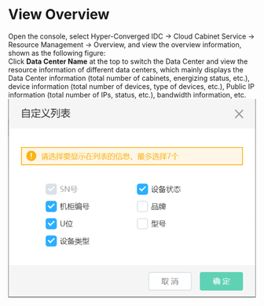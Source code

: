 # View Overview

Open the console, select Hyper-Converged IDC -> Cloud Cabinet Service -> Resource Management -> Overview, and view the overview information, shown as the following figure:</br>
Click **Data Center Name** at the top to switch the Data Center and view the resource information of different data centers, which mainly displays the Data Center information (total number of cabinets, energizing status, etc.), device information (total number of devices, type of devices, etc.), Public IP information (total number of IPs, status, etc.), bandwidth information, etc.
![概览查看连接](https://github.com/jdcloudcom/cn/blob/cn-Cloud-Cabinet-Service/image/Hyper-Converged-IDC/Cloud-Cabinet-Service/CCS015.png)
